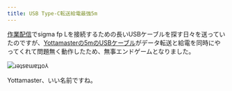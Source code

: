 ```yaml
---
title: USB Type-C転送給電最強5m
---
```

[作業配信](https://www.youtube.com/c/r7kamura)でsigma fp Lを接続するための長いUSBケーブルを探す日々を送っていたのですが、[Yottamasterの5mのUSBケーブル](https://www.amazon.co.jp/dp/B09Y1BY75P)がデータ転送と給電を同時にやってくれて問題無く動作したため、無事エンドゲームとなりました。

![](https://lh3.googleusercontent.com/B1_PQD0ZdZEprdqfLzWBfGVPyi7Ydn8Y4Oiu3DfRX6GvgmYISbfy28hF_z3ZqCm7nfiroErqgpl4tLbw08BNORpCMFtblJ_hib9_ifliGuAYlqdZEoknQmf3IS-1NKbHKH_Qy8gv8726y0r9Yv7RktA "ɹǝʇsɐɯɐʇʇo⅄")

Yottamaster、いい名前ですね。
